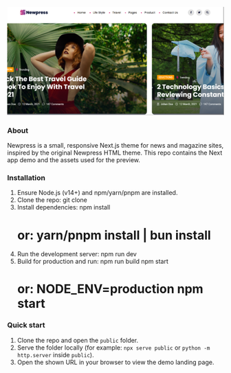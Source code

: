 [![Newpress landing page](./public/langing-page.png)](https://htmldemo.zcubethemes.com/newpress/index.html)

<!-- Added: brief project info and quick start -->
### About
Newpress is a small, responsive Next.js theme for news and magazine sites, inspired by the original Newpress HTML theme. This repo contains the Next app demo and the assets used for the preview.

### Installation
1. Ensure Node.js (v14+) and npm/yarn/pnpm are installed.
2. Clone the repo:
   git clone <repo-url>
3. Install dependencies:
   npm install
   # or: yarn/pnpm install | bun install
4. Run the development server:
   npm run dev
5. Build for production and run:
   npm run build
   npm start
   # or: NODE_ENV=production npm start

### Quick start
1. Clone the repo and open the `public` folder.
2. Serve the folder locally (for example: `npx serve public` or `python -m http.server` inside `public`).
3. Open the shown URL in your browser to view the demo landing page.